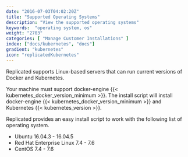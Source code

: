 ```yaml
---
date: "2016-07-03T04:02:20Z"
title: "Supported Operating Systems"
description: "View the supported operating systems"
keywords:  "operating system, os"
weight: "2703"
categories: [ "Manage Customer Installations" ]
index: ["docs/kubernetes", "docs"]
gradient: "kubernetes"
icon: "replicatedKubernetes"
---
```


Replicated supports Linux-based servers that can run current versions of Docker and Kubernetes.

Your machine must support docker-engine {{< kubernetes_docker_version_minimum >}}. The install script will install docker-engine {{< kubernetes_docker_version_minimum >}} and Kubernetes {{< kubernetes_version >}}.

Replicated provides an easy install script to work with the following list of operating system.

- Ubuntu 16.04.3 - 16.04.5
- Red Hat Enterprise Linux 7.4 - 7.6
- CentOS 7.4 - 7.6

